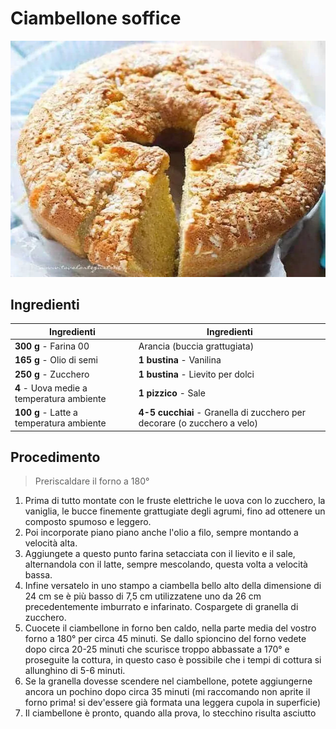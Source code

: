 # Ciambellone soffice

![](img/Ciambellone-soffice.webp)

## Ingredienti

| Ingredienti                  | Ingredienti             |
| ---------------------------- | ----------------------- |
| **300 g** - Farina 00 | Arancia (buccia grattugiata) |
| **165 g** - Olio di semi | **1 bustina** - Vanilina |
| **250 g** - Zucchero | **1 bustina** - Lievito per dolci |
| **4** - Uova medie a temperatura ambiente | **1 pizzico** - Sale |
| **100 g** - Latte a temperatura ambiente| **4-5 cucchiai** - Granella di zucchero per decorare (o zucchero a velo) |

## Procedimento

> Preriscaldare il forno a 180°

1. Prima di tutto montate con le fruste elettriche le uova con lo zucchero, la vaniglia, le bucce finemente grattugiate degli agrumi, fino ad ottenere un composto spumoso e leggero.
1. Poi incorporate piano piano anche l'olio a filo, sempre montando a velocità alta.
1. Aggiungete a questo punto farina setacciata con il lievito e il sale, alternandola con il latte, sempre mescolando, questa volta a velocità bassa.
1. Infine versatelo in uno stampo a ciambella bello alto della dimensione di 24 cm se è più basso di 7,5 cm  utilizzatene uno da 26 cm precedentemente imburrato e infarinato. Cospargete di granella di zucchero.
1. Cuocete il ciambellone in forno ben caldo, nella parte media del vostro forno a 180° per circa 45 minuti.  Se dallo spioncino del forno vedete dopo circa 20-25 minuti che scurisce troppo abbassate a 170° e proseguite la cottura, in questo caso è possibile che i tempi di cottura si allunghino di 5-6 minuti.
1. Se la granella dovesse scendere nel ciambellone, potete aggiungerne ancora un pochino dopo circa 35 minuti (mi raccomando non aprite il forno prima! si dev'essere già formata una leggera cupola in superficie)
1. Il ciambellone è pronto, quando alla prova, lo stecchino risulta asciutto


